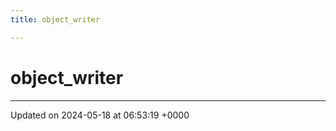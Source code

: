 ```yaml
---
title: object_writer

---
```


# object_writer





-------------------------------

Updated on 2024-05-18 at 06:53:19 +0000